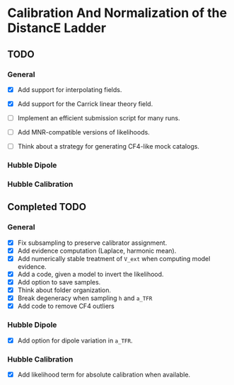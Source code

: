 # Calibration And Normalization of the DistancE Ladder


## TODO

### General
- [x] Add support for interpolating fields.
- [x] Add support for the Carrick linear theory field.

- [ ] Implement an efficient submission script for many runs.

- [ ] Add MNR-compatible versions of likelihoods.
- [ ] Think about a strategy for generating CF4-like mock catalogs.

### Hubble Dipole

### Hubble Calibration

## Completed TODO

### General
- [x] Fix subsampling to preserve calibrator assignment.
- [x] Add evidence computation (Laplace, harmonic mean).
- [x] Add numerically stable treatment of `V_ext` when computing model evidence.
- [x] Add a code, given a model to invert the likelihood.
- [x] Add option to save samples.
- [x] Think about folder organization.
- [x] Break degeneracy when sampling `h` and `a_TFR`
- [x] Add code to remove CF4 outliers

### Hubble Dipole
- [x] Add option for dipole variation in `a_TFR`.

### Hubble Calibration
- [x] Add likelihood term for absolute calibration when available.